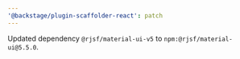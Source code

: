 ```yaml
---
'@backstage/plugin-scaffolder-react': patch
---
```


Updated dependency `@rjsf/material-ui-v5` to `npm:@rjsf/material-ui@5.5.0`.

